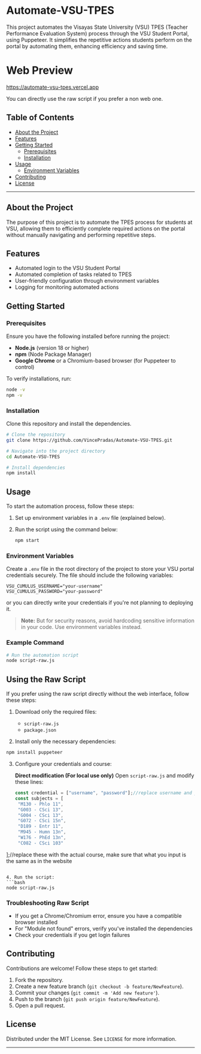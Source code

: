 # Automate-VSU-TPES

This project automates the Visayas State University (VSU) TPES (Teacher Performance Evaluation System) process through the VSU Student Portal, using Puppeteer. It simplifies the repetitive actions students perform on the portal by automating them, enhancing efficiency and saving time.

# Web Preview
https://automate-vsu-tpes.vercel.app

You can directly use the raw script if you prefer a non web one.

## Table of Contents

- [About the Project](#about-the-project)
- [Features](#features)
- [Getting Started](#getting-started)
  - [Prerequisites](#prerequisites)
  - [Installation](#installation)
- [Usage](#usage)
  - [Environment Variables](#environment-variables)
- [Contributing](#contributing)
- [License](#license)

---

## About the Project

The purpose of this project is to automate the TPES process for students at VSU, allowing them to efficiently complete required actions on the portal without manually navigating and performing repetitive steps.

## Features

- Automated login to the VSU Student Portal
- Automated completion of tasks related to TPES
- User-friendly configuration through environment variables
- Logging for monitoring automated actions

## Getting Started

### Prerequisites

Ensure you have the following installed before running the project:

- **Node.js** (version 18 or higher)
- **npm** (Node Package Manager)
- **Google Chrome** or a Chromium-based browser (for Puppeteer to control)

To verify installations, run:

```bash
node -v
npm -v
```

### Installation

Clone this repository and install the dependencies.

```bash
# Clone the repository
git clone https://github.com/VincePradas/Automate-VSU-TPES.git

# Navigate into the project directory
cd Automate-VSU-TPES

# Install dependencies
npm install
```

## Usage

To start the automation process, follow these steps:

1. Set up environment variables in a `.env` file (explained below).
2. Run the script using the command below:

   ```bash
   npm start
   ```

### Environment Variables

Create a `.env` file in the root directory of the project to store your VSU portal credentials securely. The file should include the following variables:

```env
VSU_CUMULUS_USERNAME="your-username"
VSU_CUMULUS_PASSWORD="your-password"
```
or you can directly write your credentials if you're not planning to deploying it.

> **Note:** But for security reasons, avoid hardcoding sensitive information in your code. Use environment variables instead.

### Example Command

```bash
# Run the automation script
node script-raw.js
```

## Using the Raw Script

If you prefer using the raw script directly without the web interface, follow these steps:

1. Download only the required files:
   - `script-raw.js`
   - `package.json`

2. Install only the necessary dependencies:
```bash
npm install puppeteer
```

3. Configure your credentials and course:

   **Direct modification (For local use only)**
   Open `script-raw.js` and modify these lines:
   ```javascript
   const credential = ["username", "password"];//replace username and password with your own login credentials
   const subjects = [
    "M130 - Phlo 11",
    "G003 - CSci 13",
    "G004 - CSci 13",
    "G072 - CSci 15n",
    "D189 - Entr 11",
    "M945 - Humn 13n",
    "W176 - PhEd 13n",
    "C082 - CSci 103"
  ];//replace these with the actual course, make sure that what you input is the same as in the website
   ```

4. Run the script:
```bash
node script-raw.js
```

### Troubleshooting Raw Script

- If you get a Chrome/Chromium error, ensure you have a compatible browser installed
- For "Module not found" errors, verify you've installed the dependencies
- Check your credentials if you get login failures

## Contributing

Contributions are welcome! Follow these steps to get started:

1. Fork the repository.
2. Create a new feature branch (`git checkout -b feature/NewFeature`).
3. Commit your changes (`git commit -m 'Add new feature'`).
4. Push to the branch (`git push origin feature/NewFeature`).
5. Open a pull request.

## License

Distributed under the MIT License. See `LICENSE` for more information.

---
